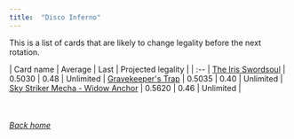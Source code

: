 ```yaml
---
title:  "Disco Inferno"
---
```


This is a list of cards that are likely to change legality before the next rotation.

| Card name | Average | Last | Projected legality |
| :-- |
[The Iris Swordsoul](https://db.ygoprodeck.com/card/?search=The%20Iris%20Swordsoul) | 0.5030 | 0.48 | Unlimited |
[Gravekeeper's Trap](https://db.ygoprodeck.com/card/?search=Gravekeeper's%20Trap) | 0.5035 | 0.40 | Unlimited |
[Sky Striker Mecha - Widow Anchor](https://db.ygoprodeck.com/card/?search=Sky%20Striker%20Mecha%20-%20Widow%20Anchor) | 0.5620 | 0.46 | Unlimited |

<br>

###### [Back home](index)